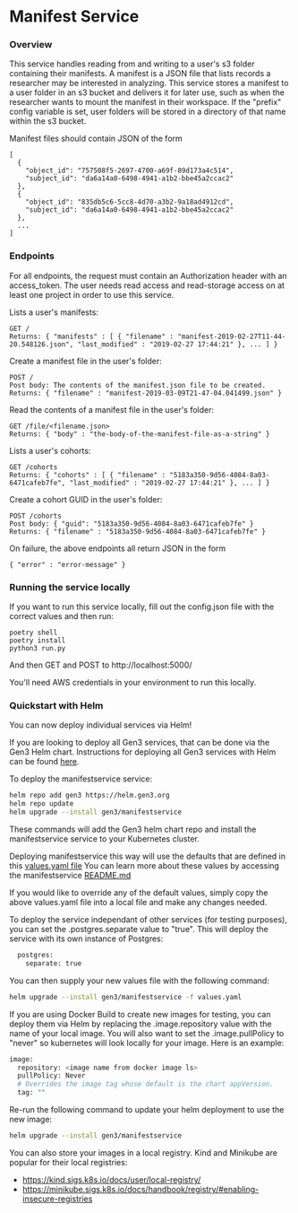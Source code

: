 # Manifest Service
### Overview
This service handles reading from and writing to a user's s3 folder containing their manifests. A manifest is a JSON file that lists records a researcher may be interested in analyzing. This service stores a manifest to a user folder in an s3 bucket and delivers it for later use, such as when the researcher wants to mount the manifest in their workspace. If the "prefix" config variable is set, user folders will be stored in a directory of that name within the s3 bucket.

Manifest files should contain JSON of the form

    [
      {
        "object_id": "757508f5-2697-4700-a69f-89d173a4c514",
        "subject_id": "da6a14a0-6498-4941-a1b2-bbe45a2ccac2"
      },
      {
        "object_id": "835db5c6-5cc8-4d70-a3b2-9a18ad4912cd",
        "subject_id": "da6a14a0-6498-4941-a1b2-bbe45a2ccac2"
      },
      ...
    ]

### Endpoints

For all endpoints, the request must contain an Authorization header with an access_token. The user needs read access and read-storage access
on at least one project in order to use this service.

Lists a user's manifests:

    GET /
    Returns: { "manifests" : [ { "filename" : "manifest-2019-02-27T11-44-20.548126.json", "last_modified" : "2019-02-27 17:44:21" }, ... ] }

Create a manifest file in the user's folder:

    POST /
    Post body: The contents of the manifest.json file to be created.
    Returns: { "filename" : "manifest-2019-03-09T21-47-04.041499.json" }

Read the contents of a manifest file in the user's folder:

    GET /file/<filename.json>
    Returns: { "body" : "the-body-of-the-manifest-file-as-a-string" }

Lists a user's cohorts:

    GET /cohorts
    Returns: { "cohorts" : [ { "filename" : "5183a350-9d56-4084-8a03-6471cafeb7fe", "last_modified" : "2019-02-27 17:44:21" }, ... ] }

Create a cohort GUID in the user's folder:

    POST /cohorts
    Post body: { "guid": "5183a350-9d56-4084-8a03-6471cafeb7fe" }
    Returns: { "filename" : "5183a350-9d56-4084-8a03-6471cafeb7fe" }

On failure, the above endpoints all return JSON in the form

    { "error" : "error-message" }


### Running the service locally
If you want to run this service locally, fill out the config.json file with the correct values and then run:

    poetry shell
    poetry install
    python3 run.py

And then GET and POST to http://localhost:5000/

You'll need AWS credentials in your environment to run this locally.

### Quickstart with Helm

You can now deploy individual services via Helm!

If you are looking to deploy all Gen3 services, that can be done via the Gen3 Helm chart.
Instructions for deploying all Gen3 services with Helm can be found [here](https://github.com/uc-cdis/gen3-helm#readme).

To deploy the manifestservice service:
```bash
helm repo add gen3 https://helm.gen3.org
helm repo update
helm upgrade --install gen3/manifestservice
```
These commands will add the Gen3 helm chart repo and install the manifestservice service to your Kubernetes cluster.

Deploying manifestservice this way will use the defaults that are defined in this [values.yaml file](https://github.com/uc-cdis/gen3-helm/blob/master/helm/manifestservice/values.yaml)
You can learn more about these values by accessing the manifestservice [README.md](https://github.com/uc-cdis/gen3-helm/blob/master/helm/manifestservice/README.md)

If you would like to override any of the default values, simply copy the above values.yaml file into a local file and make any changes needed.

To deploy the service independant of other services (for testing purposes), you can set the .postgres.separate value to "true". This will deploy the service with its own instance of Postgres:
```bash
  postgres:
    separate: true
```

You can then supply your new values file with the following command:
```bash
helm upgrade --install gen3/manifestservice -f values.yaml
```

If you are using Docker Build to create new images for testing, you can deploy them via Helm by replacing the .image.repository value with the name of your local image.
You will also want to set the .image.pullPolicy to "never" so kubernetes will look locally for your image.
Here is an example:
```bash
image:
  repository: <image name from docker image ls>
  pullPolicy: Never
  # Overrides the image tag whose default is the chart appVersion.
  tag: ""
```

Re-run the following command to update your helm deployment to use the new image:
```bash
helm upgrade --install gen3/manifestservice
```

You can also store your images in a local registry. Kind and Minikube are popular for their local registries:
- https://kind.sigs.k8s.io/docs/user/local-registry/
- https://minikube.sigs.k8s.io/docs/handbook/registry/#enabling-insecure-registries
